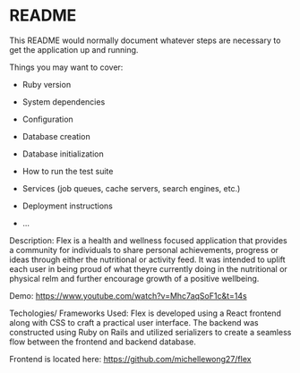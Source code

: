 # README

This README would normally document whatever steps are necessary to get the
application up and running.

Things you may want to cover:

* Ruby version

* System dependencies

* Configuration

* Database creation

* Database initialization

* How to run the test suite

* Services (job queues, cache servers, search engines, etc.)

* Deployment instructions

* ...

Description: Flex is a health and wellness focused application that provides a community for individuals to share personal achievements, progress or ideas through either the nutritional or activity feed. It was intended to uplift each user in being proud of what theyre currently doing in the nutritional or physical relm and further encourage growth of a positive wellbeing.

Demo: https://www.youtube.com/watch?v=Mhc7aqSoF1c&t=14s

Techologies/ Frameworks Used: Flex is developed using a React frontend along with CSS to craft a practical user interface. The backend was constructed using Ruby on Rails and utilized serializers to create a seamless flow between the frontend and backend database.

Frontend is located here: https://github.com/michellewong27/flex
